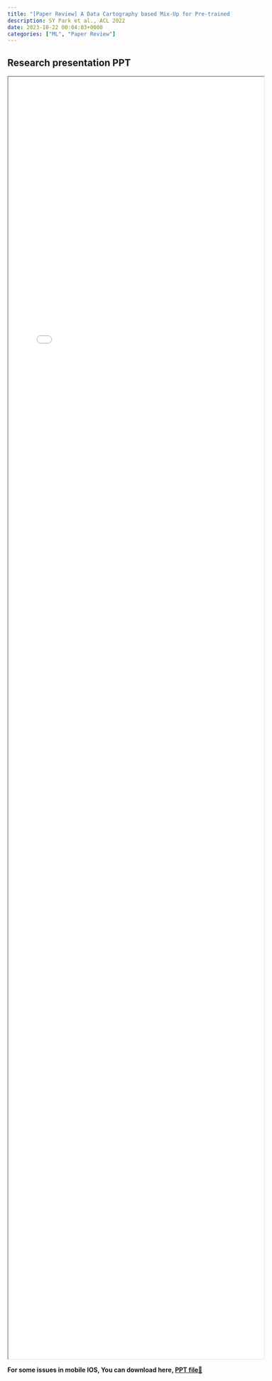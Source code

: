 ```yaml
---
title: "[Paper Review] A Data Cartography based Mix-Up for Pre-trained Language Models" 
description: SY Park et al., ACL 2022
date: 2023-10-22 00:04:03+0000
categories: ["ML", "Paper Review"]
---
```



## Research presentation PPT 

<iframe src= ppt.pdf#toolbar=0&navpanes=1 style="display:block; width:60vw; height: 72vh"></iframe>

**For some issues in mobile IOS, You can download here, [PPT file📄](ppt.pdf)**